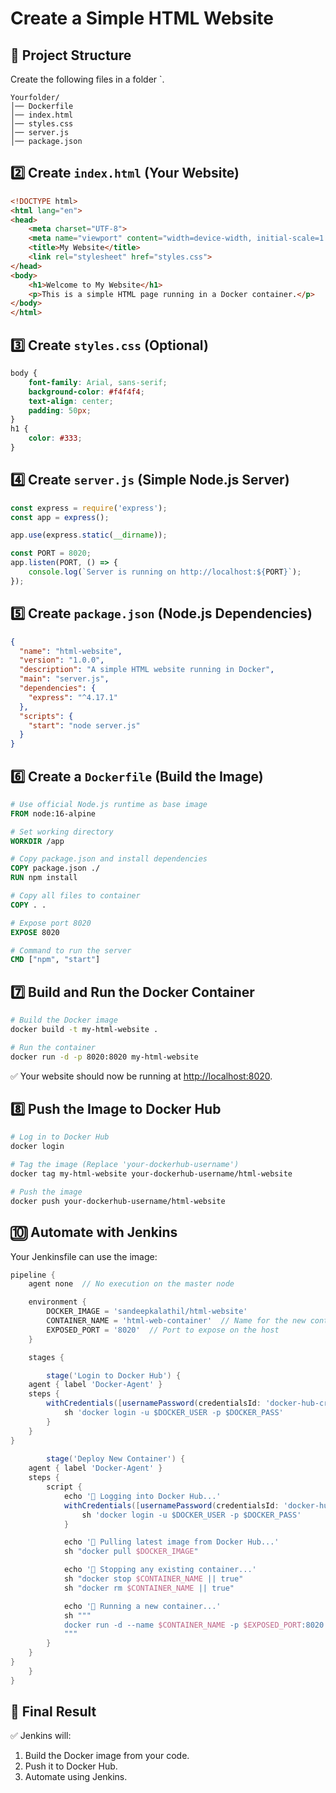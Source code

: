 # Create a Simple HTML Website

## 📌 Project Structure

Create the following files in a folder `.

```
Yourfolder/
│── Dockerfile
│── index.html
│── styles.css
│── server.js
│── package.json
```

## 2️⃣ Create `index.html` (Your Website)

```html
<!DOCTYPE html>
<html lang="en">
<head>
    <meta charset="UTF-8">
    <meta name="viewport" content="width=device-width, initial-scale=1.0">
    <title>My Website</title>
    <link rel="stylesheet" href="styles.css">
</head>
<body>
    <h1>Welcome to My Website</h1>
    <p>This is a simple HTML page running in a Docker container.</p>
</body>
</html>
```

## 3️⃣ Create `styles.css` (Optional)

```css
body {
    font-family: Arial, sans-serif;
    background-color: #f4f4f4;
    text-align: center;
    padding: 50px;
}
h1 {
    color: #333;
}
```

## 4️⃣ Create `server.js` (Simple Node.js Server)

```javascript
const express = require('express');
const app = express();

app.use(express.static(__dirname));

const PORT = 8020;
app.listen(PORT, () => {
    console.log(`Server is running on http://localhost:${PORT}`);
});
```

## 5️⃣ Create `package.json` (Node.js Dependencies)

```json
{
  "name": "html-website",
  "version": "1.0.0",
  "description": "A simple HTML website running in Docker",
  "main": "server.js",
  "dependencies": {
    "express": "^4.17.1"
  },
  "scripts": {
    "start": "node server.js"
  }
}
```

## 6️⃣ Create a `Dockerfile` (Build the Image)

```dockerfile
# Use official Node.js runtime as base image
FROM node:16-alpine

# Set working directory
WORKDIR /app

# Copy package.json and install dependencies
COPY package.json ./
RUN npm install

# Copy all files to container
COPY . .

# Expose port 8020
EXPOSE 8020

# Command to run the server
CMD ["npm", "start"]
```

## 7️⃣ Build and Run the Docker Container

```sh
# Build the Docker image
docker build -t my-html-website .

# Run the container
docker run -d -p 8020:8020 my-html-website
```
✅ Your website should now be running at [http://localhost:8020](http://localhost:8020).

## 8️⃣ Push the Image to Docker Hub

```sh
# Log in to Docker Hub
docker login

# Tag the image (Replace 'your-dockerhub-username')
docker tag my-html-website your-dockerhub-username/html-website

# Push the image
docker push your-dockerhub-username/html-website
```


## 🔟 Automate with Jenkins

Your Jenkinsfile can use the image:

```groovy
pipeline {
    agent none  // No execution on the master node

    environment {
        DOCKER_IMAGE = 'sandeepkalathil/html-website'
        CONTAINER_NAME = 'html-web-container'  // Name for the new container
        EXPOSED_PORT = '8020'  // Port to expose on the host
    }

    stages {

        stage('Login to Docker Hub') {
    agent { label 'Docker-Agent' }
    steps {
        withCredentials([usernamePassword(credentialsId: 'docker-hub-credentials', usernameVariable: 'DOCKER_USER', passwordVariable: 'DOCKER_PASS')]) {
            sh 'docker login -u $DOCKER_USER -p $DOCKER_PASS'
        }
    }
}
        
        stage('Deploy New Container') {
    agent { label 'Docker-Agent' }
    steps {
        script {
            echo '🔹 Logging into Docker Hub...'
            withCredentials([usernamePassword(credentialsId: 'docker-hub-credentials', usernameVariable: 'DOCKER_USER', passwordVariable: 'DOCKER_PASS')]) {
                sh 'docker login -u $DOCKER_USER -p $DOCKER_PASS'
            }

            echo '🔹 Pulling latest image from Docker Hub...'
            sh "docker pull $DOCKER_IMAGE"

            echo '🔹 Stopping any existing container...'
            sh "docker stop $CONTAINER_NAME || true"
            sh "docker rm $CONTAINER_NAME || true"

            echo '🔹 Running a new container...'
            sh """
            docker run -d --name $CONTAINER_NAME -p $EXPOSED_PORT:8020 $DOCKER_IMAGE
            """
        }
    }
}
    }
}

```

## 🎯 Final Result

✅ Jenkins will:

1. Build the Docker image from your code.
2. Push it to Docker Hub.
3. Automate using Jenkins.



